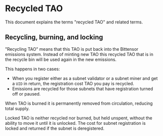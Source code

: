 
# Recycled TAO

This document explains the terms "recycled TAO" and related terms.

## Recycling, burning, and locking

"Recycling TAO" means that this TAO is put back into the Bittensor emissions system. Instead of minting new TAO this recycled TAO that is in the recycle bin will be used again in the new emissions.

This happens in two cases:

- When you register either as a subnet validator or a subnet miner and get a `UID` in return, the registration cost TAO you pay is recycled. 
- Emissions are recycled for those subnets that have registration turned off or paused.

When TAO is burned it is permanently removed from circulation, reducing total supply.

Locked TAO is neither recycled nor burned, but held unspent, without the ability to move it until it is unlocked. The cost for subnet registration is locked and returned if the subnet is deregistered.
